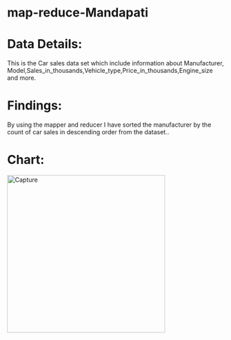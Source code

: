 # map-reduce-Mandapati

# Data Details:
 This is the Car sales data set which include information about Manufacturer, Model,Sales_in_thousands,Vehicle_type,Price_in_thousands,Engine_size and more.

# Findings:
 By using the mapper and reducer I have sorted the manufacturer by the count of car sales in descending order from  the dataset..

# Chart:
<img width="366" alt="Capture" src="https://user-images.githubusercontent.com/77813935/152587611-a18d623b-6f60-4dec-bbd5-3fe14325ee55.PNG">





